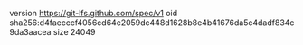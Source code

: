 version https://git-lfs.github.com/spec/v1
oid sha256:d4faecccf4056cd64c2059dc448d1628b8e4b41676da5c4dadf834c9da3aacea
size 24049

